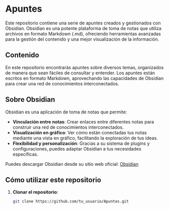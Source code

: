 
# Apuntes

Este repositorio contiene una serie de apuntes creados y gestionados con Obsidian. Obsidian es una potente plataforma de toma de notas que utiliza archivos en formato Markdown (.md), ofreciendo herramientas avanzadas para la gestión del contenido y una mejor visualización de la información.

## Contenido

En este repositorio encontrarás apuntes sobre diversos temas, organizados de manera que sean fáciles de consultar y entender. Los apuntes están escritos en formato Markdown, aprovechando las capacidades de Obsidian para crear una red de conocimientos interconectados.

## Sobre Obsidian

Obsidian es una aplicación de toma de notas que permite:

- **Vinculación entre notas**: Crear enlaces entre diferentes notas para construir una red de conocimientos interconectados.
- **Visualización en gráfico**: Ver cómo están conectadas tus notas mediante una vista en gráfico, facilitando la exploración de tus ideas.
- **Flexibilidad y personalización**: Gracias a su sistema de plugins y configuraciones, puedes adaptar Obsidian a tus necesidades específicas.

Puedes descargar Obsidian desde su sitio web oficial: [Obsidian](https://obsidian.md/)

## Cómo utilizar este repositorio

1. **Clonar el repositorio**:
   ```bash
   git clone https://github.com/tu_usuario/Apuntes.git
